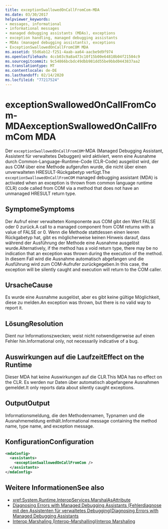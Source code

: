 ```yaml
---
title: exceptionSwallowedOnCallFromCom-MDA
ms.date: 03/30/2017
helpviewer_keywords:
- messages, informational
- informational messages
- managed debugging assistants (MDAs), exceptions
- exception handling, managed debugging assistants
- MDAs (managed debugging assistants), exceptions
- ExceptionSwallowedOnCallFromCOM MDA
ms.assetid: 55d6ab12-f251-4aab-aa64-aacbe9d9f974
ms.openlocfilehash: 4ccb03c9a8a473c10f15b00e64810b04f21504c9
ms.sourcegitcommit: 9c54866bcbdc49dbb981dd55be9bbd0443837aa2
ms.translationtype: MT
ms.contentlocale: de-DE
ms.lasthandoff: 02/14/2020
ms.locfileid: "77217524"
---
```

# <a name="exceptionswallowedoncallfromcom-mda"></a><span data-ttu-id="97b3f-102">exceptionSwallowedOnCallFromCom-MDA</span><span class="sxs-lookup"><span data-stu-id="97b3f-102">exceptionSwallowedOnCallFromCom MDA</span></span>
<span data-ttu-id="97b3f-103">Der `exceptionSwallowedOnCallFromCOM`-MDA (Managed Debugging Assistant, Assistent für verwaltetes Debuggen) wird aktiviert, wenn eine Ausnahme durch Common-Language-Runtime-Code (CLR-Code) ausgelöst wird, der aus COM über eine Methode aufgerufen wurde, die nicht über einen unverwalteten HRESULT-Rückgabetyp verfügt.</span><span class="sxs-lookup"><span data-stu-id="97b3f-103">The `exceptionSwallowedOnCallFromCOM` managed debugging assistant (MDA) is activated when an exception is thrown from common language runtime (CLR) code called from COM via a method that does not have an unmanaged HRESULT return type.</span></span>  
  
## <a name="symptoms"></a><span data-ttu-id="97b3f-104">Symptome</span><span class="sxs-lookup"><span data-stu-id="97b3f-104">Symptoms</span></span>  
 <span data-ttu-id="97b3f-105">Der Aufruf einer verwalteten Komponente aus COM gibt den Wert FALSE oder 0 zurück.</span><span class="sxs-lookup"><span data-stu-id="97b3f-105">A call to a managed component from COM returns with a value of FALSE or 0.</span></span> <span data-ttu-id="97b3f-106">Wenn die Methode stattdessen einen leeren Rückgabetyp hat, gibt es möglicherweise keinen Hinweis darauf, dass während der Ausführung der Methode eine Ausnahme ausgelöst wurde.</span><span class="sxs-lookup"><span data-stu-id="97b3f-106">Alternatively, if the method has a void return type, there may be no indication that an exception was thrown during the execution of the method.</span></span> <span data-ttu-id="97b3f-107">In diesem Fall wird die Ausnahme automatisch abgefangen und die Ausführung wird zum COM-Aufrufer zurückgegeben.</span><span class="sxs-lookup"><span data-stu-id="97b3f-107">In this case, the exception will be silently caught and execution will return to the COM caller.</span></span>  
  
## <a name="cause"></a><span data-ttu-id="97b3f-108">Ursache</span><span class="sxs-lookup"><span data-stu-id="97b3f-108">Cause</span></span>  
 <span data-ttu-id="97b3f-109">Es wurde eine Ausnahme ausgelöst, aber es gibt keine gültige Möglichkeit, diese zu melden.</span><span class="sxs-lookup"><span data-stu-id="97b3f-109">An exception was thrown, but there is no valid way to report it.</span></span>  
  
## <a name="resolution"></a><span data-ttu-id="97b3f-110">Lösung</span><span class="sxs-lookup"><span data-stu-id="97b3f-110">Resolution</span></span>  
 <span data-ttu-id="97b3f-111">Dient nur Informationszwecken; weist nicht notwendigerweise auf einen Fehler hin.</span><span class="sxs-lookup"><span data-stu-id="97b3f-111">Informational only, not necessarily indicative of a bug.</span></span>  
  
## <a name="effect-on-the-runtime"></a><span data-ttu-id="97b3f-112">Auswirkungen auf die Laufzeit</span><span class="sxs-lookup"><span data-stu-id="97b3f-112">Effect on the Runtime</span></span>  
 <span data-ttu-id="97b3f-113">Dieser MDA hat keine Auswirkungen auf die CLR.</span><span class="sxs-lookup"><span data-stu-id="97b3f-113">This MDA has no effect on the CLR.</span></span> <span data-ttu-id="97b3f-114">Es werden nur Daten über automatisch abgefangene Ausnahmen gemeldet.</span><span class="sxs-lookup"><span data-stu-id="97b3f-114">It only reports data about silently caught exceptions.</span></span>  
  
## <a name="output"></a><span data-ttu-id="97b3f-115">Output</span><span class="sxs-lookup"><span data-stu-id="97b3f-115">Output</span></span>  
 <span data-ttu-id="97b3f-116">Informationsmeldung, die den Methodennamen, Typnamen und die Ausnahmemeldung enthält.</span><span class="sxs-lookup"><span data-stu-id="97b3f-116">Informational message containing the method name, type name, and exception message.</span></span>  
  
## <a name="configuration"></a><span data-ttu-id="97b3f-117">Konfiguration</span><span class="sxs-lookup"><span data-stu-id="97b3f-117">Configuration</span></span>  
  
```xml  
<mdaConfig>  
  <assistants>  
    <exceptionSwallowedOnCallFromCom />  
  </assistants>  
</mdaConfig>  
```  
  
## <a name="see-also"></a><span data-ttu-id="97b3f-118">Weitere Informationen</span><span class="sxs-lookup"><span data-stu-id="97b3f-118">See also</span></span>

- <xref:System.Runtime.InteropServices.MarshalAsAttribute>
- [<span data-ttu-id="97b3f-119">Diagnosing Errors with Managed Debugging Assistants (Fehlerdiagnose mit den Assistenten für verwaltetes Debugging)</span><span class="sxs-lookup"><span data-stu-id="97b3f-119">Diagnosing Errors with Managed Debugging Assistants</span></span>](diagnosing-errors-with-managed-debugging-assistants.md)
- [<span data-ttu-id="97b3f-120">Interop Marshaling (Interop-Marshalling)</span><span class="sxs-lookup"><span data-stu-id="97b3f-120">Interop Marshaling</span></span>](../interop/interop-marshaling.md)
